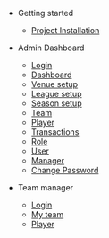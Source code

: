 - Getting started

  - [Project Installation](project-installation.md)


- Admin Dashboard

  - [Login](login.md)
  - [Dashboard](admin_dashboard.md)
  - [Venue setup](venue.md)
  - [League setup](league.md)
  - [Season setup](season.md)
  - [Team](team.md)
  - [Player](player.md)
  - [Transactions](transactions.md)
  - [Role](role.md)
  - [User](user.md)
  - [Manager](manager.md)
  - [Change Password](admin_change_password.md)
  
  


- Team manager 
  - [Login](team_login.md)
  - [My team](my_team.md)
  - [Player](team_player.md)


